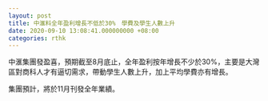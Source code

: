 ```yaml
---
layout: post
title: 中滙料全年盈利增長不低於30%　學費及學生人數上升
date: 2020-09-10 13:08:41.000000000 +08:00
categories: rthk
---
```


中滙集團發盈喜，預期截至8月底止，全年盈利按年增長不少於30%，主要是大灣區對商科人才有逼切需求，帶動學生人數上升，加上平均學費亦有增長。

集團預計，將於11月刊發全年業績。
